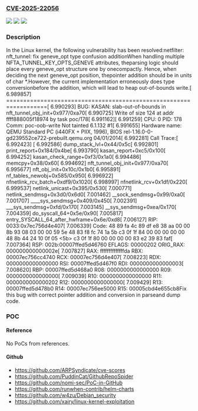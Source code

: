 ### [CVE-2025-22056](https://cve.mitre.org/cgi-bin/cvename.cgi?name=CVE-2025-22056)
![](https://img.shields.io/static/v1?label=Product&message=Linux&color=blue)
![](https://img.shields.io/static/v1?label=Version&message=925d844696d9287f841d6b3e0ed62a35fb175970%3C%2031d49eb436f2da61280508d7adf8c9b473b967aa%20&color=brighgreen)
![](https://img.shields.io/static/v1?label=Vulnerability&message=n%2Fa&color=brighgreen)

### Description

In the Linux kernel, the following vulnerability has been resolved:netfilter: nft_tunnel: fix geneve_opt type confusion additionWhen handling multiple NFTA_TUNNEL_KEY_OPTS_GENEVE attributes, theparsing logic should place every geneve_opt structure one by onecompactly. Hence, when deciding the next geneve_opt position, thepointer addition should be in units of char *.However, the current implementation erroneously does type conversionbefore the addition, which will lead to heap out-of-bounds write.[    6.989857] ==================================================================[    6.990293] BUG: KASAN: slab-out-of-bounds in nft_tunnel_obj_init+0x977/0xa70[    6.990725] Write of size 124 at addr ffff888005f18974 by task poc/178[    6.991162][    6.991259] CPU: 0 PID: 178 Comm: poc-oob-write Not tainted 6.1.132 #1[    6.991655] Hardware name: QEMU Standard PC (i440FX + PIIX, 1996), BIOS rel-1.16.0-0-gd239552ce722-prebuilt.qemu.org 04/01/2014[    6.992281] Call Trace:[    6.992423]  <TASK>[    6.992586]  dump_stack_lvl+0x44/0x5c[    6.992801]  print_report+0x184/0x4be[    6.993790]  kasan_report+0xc5/0x100[    6.994252]  kasan_check_range+0xf3/0x1a0[    6.994486]  memcpy+0x38/0x60[    6.994692]  nft_tunnel_obj_init+0x977/0xa70[    6.995677]  nft_obj_init+0x10c/0x1b0[    6.995891]  nf_tables_newobj+0x585/0x950[    6.996922]  nfnetlink_rcv_batch+0xdf9/0x1020[    6.998997]  nfnetlink_rcv+0x1df/0x220[    6.999537]  netlink_unicast+0x395/0x530[    7.000771]  netlink_sendmsg+0x3d0/0x6d0[    7.001462]  __sock_sendmsg+0x99/0xa0[    7.001707]  ____sys_sendmsg+0x409/0x450[    7.002391]  ___sys_sendmsg+0xfd/0x170[    7.003145]  __sys_sendmsg+0xea/0x170[    7.004359]  do_syscall_64+0x5e/0x90[    7.005817]  entry_SYSCALL_64_after_hwframe+0x6e/0xd8[    7.006127] RIP: 0033:0x7ec756d4e407[    7.006339] Code: 48 89 fa 4c 89 df e8 38 aa 00 00 8b 93 08 03 00 00 59 5e 48 83 f8 fc 74 1a 5b c3 0f 1f 84 00 00 00 00 00 48 8b 44 24 10 0f 05 <5b> c3 0f 1f 80 00 00 00 00 83 e2 39 83 faf[    7.007364] RSP: 002b:00007ffed5d46760 EFLAGS: 00000202 ORIG_RAX: 000000000000002e[    7.007827] RAX: ffffffffffffffda RBX: 00007ec756cc4740 RCX: 00007ec756d4e407[    7.008223] RDX: 0000000000000000 RSI: 00007ffed5d467f0 RDI: 0000000000000003[    7.008620] RBP: 00007ffed5d468a0 R08: 0000000000000000 R09: 0000000000000000[    7.009039] R10: 0000000000000000 R11: 0000000000000202 R12: 0000000000000000[    7.009429] R13: 00007ffed5d478b0 R14: 00007ec756ee5000 R15: 00005cbd4e655cb8Fix this bug with correct pointer addition and conversion in parseand dump code.

### POC

#### Reference
No PoCs from references.

#### Github
- https://github.com/ARPSyndicate/cve-scores
- https://github.com/PuddinCat/GithubRepoSpider
- https://github.com/nomi-sec/PoC-in-GitHub
- https://github.com/runwhen-contrib/helm-charts
- https://github.com/w4zu/Debian_security
- https://github.com/xairy/linux-kernel-exploitation

